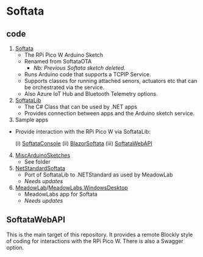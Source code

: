 # Softata

## code

1. [Softata](./Softata)  
    - The RPi Pico W Arduino Sketch
    - Renamed from SoftataOTA
      - _Nb: Previous Softata sketch deleted._
    - Runs Arduino code that supports a TCPIP Service.
    - Supports classes for running attached senors, actuators etc that can be orchestrated via the service.
    - Also Azure IoT Hub and Bluetooth Telemetry options.
2. [SoftataLib](./SofataLib)  
    - The C# Class that can be used by .NET apps
    - Provides connection between apps and the Arduino sketch service.
3. Sample apps

  - Provide interaction with the RPi Pico W via SoftataLib:

    (i) [SoftataConsole](./SoftaConsole)
    (ii) [BlazorSoftata](./BlazorSoftata)
    (iii) [SoftataWebAPI](./SoftataWebAPI)

4. [MiscArduinoSketches](./MiscArduinoSketches)
    - See folder
5. [NetStandardSoftata](./NetStandardSoftata)
    - Port of SoftataLib to .NETStandard as used by MeadowLab
    - _Needs updates_
6. [MeadowLab](./MeadowLab)/[MeadowLabs.WindowsDesktop](./MeadowLabs.WindowsDesktop)
    - MeadowLabs app for Softata
    - _Needs updates_

## SoftataWebAPI

This is the main target of this repository. It provides a remote Blockly style of coding for interactions with the RPi Pico W. There is also a Swagger option.